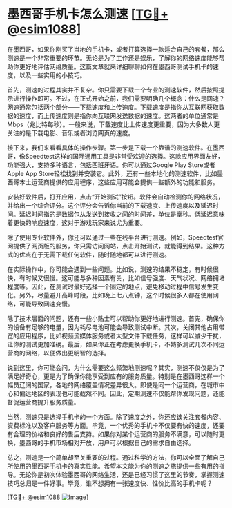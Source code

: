 # 墨西哥手机卡怎么测速 [[TG💪+ @esim1088](https://t.me/s/esim1088)]

在墨西哥，如果你刚买了当地的手机卡，或者打算选择一款适合自己的套餐，那么测速是一个非常重要的环节。无论是为了工作还是娱乐，了解你的网络速度能够帮助你更好地评估网络质量。这篇文章就来详细聊聊如何在墨西哥测试手机卡的速度，以及一些实用的小技巧。

首先，测速的过程其实并不复杂。你只需要下载一个专业的测速软件，然后按照提示进行操作即可。不过，在正式开始之前，我们需要明确几个概念：什么是网速？网速通常包括两个部分——下载速度和上传速度。下载速度是指你从互联网获取数据的速度，而上传速度则是指你向互联网发送数据的速度。这两者的单位通常是Mbps（兆比特每秒）。一般来说，下载速度比上传速度更重要，因为大多数人更关注的是下载电影、音乐或者浏览网页的速度。

接下来，我们来看看具体的操作步骤。第一步是下载一个靠谱的测速软件。在墨西哥，像Speedtest这样的国际通用工具是非常受欢迎的选择。这款应用界面友好，功能强大，支持多种语言，包括西班牙语。你可以通过Google Play Store或者Apple App Store轻松找到并安装它。此外，还有一些本地化的测速软件，比如墨西哥本土运营商提供的应用程序，这些应用可能会提供一些额外的功能和服务。

安装好软件后，打开应用，点击“开始测试”按钮。软件会自动检测你的网络状况，并给出一个综合评分。这个评分会告诉你当前的下载速度、上传速度以及延迟时间。延迟时间指的是数据包从发送到接收之间的时间差，单位是毫秒。低延迟意味着更快的响应速度，这对于游戏玩家来说尤为重要。

除了使用专业软件外，你还可以通过一些在线平台进行测速。例如，Speedtest官网提供了网页版的服务，你只需访问网站，点击开始测试，就能得到结果。这种方式的优点在于无需下载任何软件，随时随地都可以进行测速。

在实际操作中，你可能会遇到一些问题。比如说，测速的结果不稳定，有时候很快，有时候又很慢。这可能与多种因素有关，比如信号强度、天气状况、网络拥堵程度等。因此，在测试时最好选择一个固定的地点，避免移动过程中信号发生变化。另外，尽量避开高峰时段，比如晚上七八点钟，这个时候很多人都在使用网络，可能导致网速变慢。

除了技术层面的问题，还有一些小贴士可以帮助你更好地进行测速。首先，确保你的设备有足够的电量，因为耗尽电池可能会导致测试中断。其次，关闭其他占用带宽的应用程序，比如视频流媒体服务或者大型文件下载任务，这样可以减少干扰，让你的测试更加准确。最后，如果你正在考虑更换手机卡，不妨多测试几次不同运营商的网络，以便做出更明智的选择。

说到这里，你可能会问，为什么需要这么频繁地测速呢？其实，测速不仅仅是为了满足好奇心，更是为了确保你能享受到应有的服务质量。特别是在墨西哥这样一个幅员辽阔的国家，各地的网络覆盖情况差异很大。即使是同一个运营商，在城市中心和偏远地区的表现也可能截然不同。因此，定期测速不仅能帮你发现问题，还能督促运营商提升服务质量。

当然，测速只是选择手机卡的一个方面。除了速度之外，你还应该关注套餐内容、资费标准以及客户服务等方面。毕竟，一个优秀的手机卡不仅要有快的速度，还要有合理的价格和良好的售后支持。如果你对某个运营商的服务不满意，可以随时更换，墨西哥的手机市场相对开放，用户可以根据自己的需求自由选择。

总之，测速是一个简单却至关重要的过程。通过科学的方法，你可以全面了解自己所使用的墨西哥手机卡的真实性能。希望本文能为你的测速之旅提供一些有用的指导。无论你是初次体验墨西哥的网络生活，还是已经习惯了这里的节奏，掌握测速技巧总归是一件好事。毕竟，谁不想拥有一张速度快、性价比高的手机卡呢？

[[TG💪+ @esim1088](https://t.me/s/esim1088) ![Image](https://i.postimg.cc/4NQfJmqS/Snipaste-2025-05-13-00-14-12.png)]